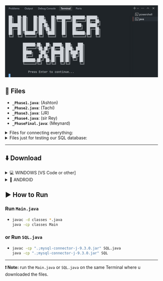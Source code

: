 ![hakdog](images/image.png)

## 📁 Files

* **`_Phase1.java`**: (Ashton)
* **`_Phase2.java`**: (Tachi)
* **`_Phase3.java`**: (JR)
* **`_Phase4.java`**: (sir Rey)
* **`_PhaseFinal.java`**: (Meynard)

<details>
  <summary>Files for connecting everything:</summary>
  
* **`_Intro.java`** 
* **`Main.java`**
* **`UI.java`**

</details>

<details>
  <summary>Files just for testing our SQL database:</summary>
  
* **`SQL.java`**
* **`mysql-connector-j-9.3.0.jar`**

</details>

---

## ⬇️ Download
<details>
  <summary> 💻 WINDOWS [VS Code or other]</summary>

  * Download Github Desktop
    [download link](https://desktop.github.com/download/)
  * On your coding software e.g VS Code
  * ![hakdog](images/instruction1.png)
  * ![hakdog](images/instruction2.png)
* Enter this code
    ```bash
    git clone https://github.com/IMOitself/hunterexam.git
    cd hunterexam/
    ```
  
</details>

<details>
  <summary>📱 ANDROID</summary>
  
* Download Termux
    [download link](https://f-droid.org/repo/com.termux_1021.apk)
* Enter this code
    ```bash
    pkg update && pkg upgrade -y
    pkg install git openjdk-17 -y
    git --version
    java -version
    javac -version
    termux-setup-storage
    cd ~/storage/downloads
    cd hunterexam/
    git clone https://github.com/IMOitself/hunterexam.git
    ```
</details>

## ▶️ How to Run

### Run `Main.java`

* 
    ```bash
    javac -d classes *.java
    java -cp classes Main
    ```

### or Run `SQL.java`

* 
   ```bash
   javac -cp ".;mysql-connector-j-9.3.0.jar" SQL.java
   java -cp ".;mysql-connector-j-9.3.0.jar" SQL 
   ```
---

**❗ Note:** run the `Main.java` or `SQL.java` on the same Terminal where u downloaded the files.
